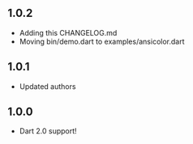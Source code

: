 ## 1.0.2

* Adding this CHANGELOG.md
* Moving bin/demo.dart to examples/ansicolor.dart

## 1.0.1

* Updated authors

## 1.0.0

* Dart 2.0 support!
